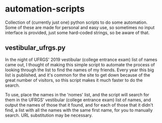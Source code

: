 # automation-scripts
Collection of (currently just one) python scripts to do some automation. Some of these are made for personal and easy use, so sometimes no input interface is provided, just some hard-coded strings, so be aware of that.

## vestibular_ufrgs.py
In the night of UFRGS' 2019 vestibular (college entrance exam) list of names came out, I thought of making this simple script to automate the process of looking through the list to find the names of my friends. Every year this big list is published, and it's common for the site to get down because of the great number of visitors, so this script makes it much faster to do the search.

To use, place the names in the 'nomes' list, and the script will search for them in the UFRGS' vestibular (college entrance exam) list of names, and output the names of those that it found, and for each of those that it didn't find, a list with all the names with the same first name, for you to manually search. URL substitution may be necessary.
